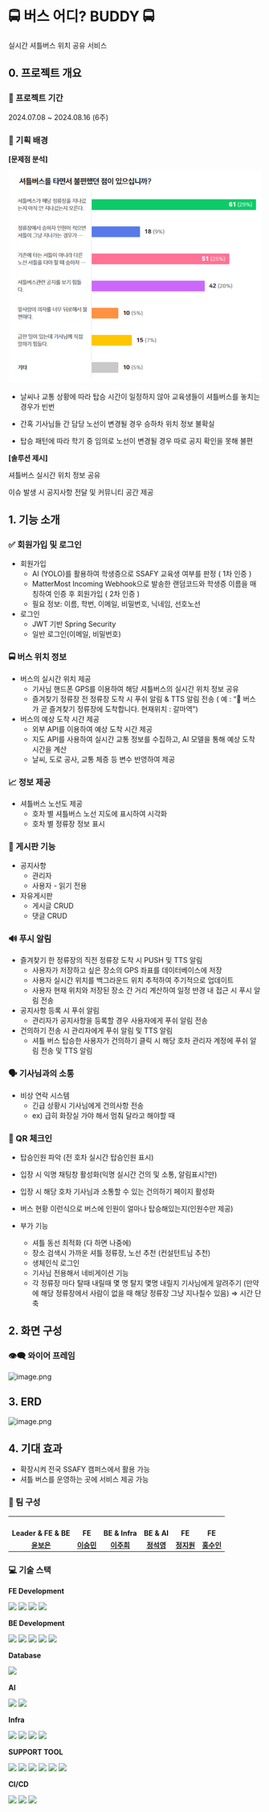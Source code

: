 # 🚍  버스 어디? BUDDY 🚍

실시간 셔틀버스 위치 공유 서비스

## 0. 프로젝트 개요

### **📆 프로젝트** 기간
2024.07.08 ~ 2024.08.16 (6주)

### **💭** 기획 배경

**[문제점 분석]**

![](./assets/survey.png)

 
- 날씨나 교통 상황에 따라 탑승 시간이 일정하지 않아 교육생들이 셔틀버스를 놓치는 경우가 빈번

- 간혹 기사님들 간 담당 노선이 변경될 경우 승하차 위치 정보 불확실

- 탑승 패턴에 따라 학기 중 임의로 노선이 변경될 경우 따로 공지 확인을 못해 불편

**[솔루션 제시]**

셔틀버스 실시간 위치 정보 공유

이슈 발생 시 공지사항 전달 및 커뮤니티 공간 제공

## 1. 기능 소개

### **✅ 회원가입 및 로그인**

- 회원가입
  - AI (YOLO)를 활용하여 학생증으로 SSAFY 교육생 여부를 판정 ( 1차 인증 )
  - MatterMost Incoming Webhook으로 발송한 랜덤코드와 학생증 이름을 매칭하여 인증 후 회원가입 ( 2차 인증 )
  - 필요 정보: 이름, 학번, 이메일, 비밀번호, 닉네임, 선호노선
- 로그인
  - JWT 기반 Spring Security
  - 일반 로그인(이메일, 비밀번호)

### 🚍 버스 위치 정보

- 버스의 실시간 위치 제공
  - 기사님 핸드폰 GPS를 이용하여 해당 셔틀버스의 실시간 위치 정보 공유
  - 즐겨찾기 정류장 전 정류장 도착 시 푸쉬 알림 & TTS 알림 전송 ( 예 : “🚌 버스가 곧 즐겨찾기 정류장에 도착합니다. 현재위치 : 갈마역”)
- 버스의 예상 도착 시간 제공
  - 외부 API를 이용하여 예상 도착 시간 제공
  - 지도 API를 사용하여 실시간 교통 정보를 수집하고, AI 모델을 통해 예상 도착 시간을 계산
  - 날씨, 도로 공사, 교통 체증 등 변수 반영하여 제공

### 📈 정보 제공

- 셔틀버스 노선도 제공
  - 호차 별 셔틀버스 노선 지도에 표시하여 시각화
  - 호차 별 정류장 정보 표시

### 💬 게시판 기능

- 공지사항
  - 관리자
  - 사용자 - 읽기 전용
- 자유게시판
  - 게시글 CRUD
  - 댓글 CRUD

### 🔊 푸시 알림

- 즐겨찾기 한 정류장의 직전 정류장 도착 시 PUSH 및 TTS 알림
  - 사용자가 저장하고 싶은 장소의 GPS 좌표를 데이터베이스에 저장
  - 사용자 실시간 위치를 백그라운드 위치 추적하여 주기적으로 업데이트
  - 사용자 현재 위치와 저장된 장소 간 거리 계산하여 일정 반경 내 접근 시 푸시 알림 전송
- 공지사항 등록 시 푸쉬 알림
  - 관리자가 공지사항을 등록할 경우 사용자에게 푸쉬 알림 전송
- 건의하기 전송 시 관리자에게 푸쉬 알림 및 TTS 알림
  - 셔틀 버스 탑승한 사용자가 건의하기 클릭 시 해당 호차 관리자 계정에 푸쉬 알림 전송 및 TTS 알림

### 🗣️ 기사님과의 소통

- 비상 연락 시스템
  - 긴급 상황시 기사님에게 건의사항 전송
  - ex) 급히 화장실 가야 해서 멈춰 달라고 해야할 때

### 🎫 QR 체크인

- 탑승인원 파악 (전 호차 실시간 탑승인원 표시)
- 입장 시 익명 채팅창 활성화(익명 실시간 건의 및 소통, 알림표시?만)
- 입장 시 해당 호차 기사님과 소통할 수 있는 건의하기 페이지 활성화
- 버스 현황 이런식으로 버스에 인원이 얼마나 탑승해있는지(인원수만 제공)

- 부가 기능
  - 셔틀 동선 최적화 (다 하면 나중에)
  - 장소 검색시 가까운 셔틀 정류장, 노선 추천 (컨설턴트님 추천)
  - 생체인식 로그인
  - 기사님 전용해서 네비게이션 기능
  - 각 정류장 마다 탈때 내릴때 몇 명 탈지 몇명 내릴지 기사님에게 알려주기 (만약에 해당 정류장에서 사람이 없을 때 해당 정류장 그냥 지나칠수 있음) ⇒ 시간 단축

## 2. 화면 구성

### 👁‍🗨 와이어 프레임

![image.png](https://prod-files-secure.s3.us-west-2.amazonaws.com/f013385e-9dd0-40f7-b35e-40ac32ef030e/b5d06333-f52d-48d9-89e5-1f0be7018d61/image.png)

## 3. ERD

![image.png](https://prod-files-secure.s3.us-west-2.amazonaws.com/f013385e-9dd0-40f7-b35e-40ac32ef030e/a098b4a8-48f4-4178-8898-6ea3933811b9/image.png)

## 4. 기대 효과

- 확장시켜 전국 SSAFY 캠퍼스에서 활용 가능
- 셔틀 버스를 운영하는 곳에 서비스 제공 가능

### **👯 팀 구성**

<table>
 <tr>
    <td align="center"><a href="https://github.com/boeunyoon"><img src="https://avatars.githubusercontent.com/boeunyoon" width="130px;" alt=""></a></td>
    <td align="center"><a href="https://github.com/seungminleeee"><img src="https://avatars.githubusercontent.com/seungminleeee" width="130px;" alt=""></a></td>
    <td align="center"><a href="https://github.com/zhzzang"><img src="https://avatars.githubusercontent.com/zhzzang" width="130px;" alt=""></a></td>
    <td align="center"><a href="https://github.com/aswe0409"><img src="https://avatars.githubusercontent.com/aswe0409" width="130px;" alt=""></a></td>
    <td align="center"><a href="https://github.com/stopvvon"><img src="https://avatars.githubusercontent.com/stopvvon" width="130px;" alt=""></a></td>
   <td align="center"><a href="https://github.com/ssuinh"><img src="https://avatars.githubusercontent.com/ssuinh" width="130px;" alt=""></a></td>
  </tr>
  <tr>
    <td align="center"><b>Leader & FE & BE</b></a></td>
    <td align="center"><b>FE</b></a></td>
    <td align="center"><b>BE & Infra</b></a></td>
    <td align="center"><b>BE & AI</b></a></td>
    <td align="center"><b>FE</b></a></td>
    <td align="center"><b>FE</b></a></td>
  </tr>
  <tr>
    <td align="center"><a href="https://github.com/boeunyoon"><b>윤보은</b></a></td>
    <td align="center"><a href="https://github.com/seungminleeee"><b>이승민</b></a></td>
    <td align="center"><a href="https://github.com/zhzzang"><b>이주희</b></a></td>
    <td align="center"><a href="https://github.com/aswe0409"><b>정석영</b></a></td>
    <td align="center"><a href="https://github.com/stopvvon"><b>정지원</b></a></td>
    <td align="center"><a href="https://github.com/ssuinh"><b>홍수인</b></a></td>
  </tr>
</table>

### **💻 기술 스택**


**FE Development**

  <img src="https://img.shields.io/badge/javascript-F7DF1E?style=for-the-badge&logo=javascript&logoColor=black">
  <img src="https://img.shields.io/badge/React Native-61DAFB?style=for-the-badge&logo=React&logoColor=black"/>
  <img src="https://img.shields.io/badge/css-1572B6?style=for-the-badge&logo=css3&logoColor=white">
  <img src="https://img.shields.io/badge/Expo-000000?style=for-the-badge&logo=Expo&logoColor=white"/>

**BE Development**

<img src="https://img.shields.io/badge/springboot-6DB33F?style=for-the-badge&logo=springboot&logoColor=white">
<img src="https://img.shields.io/badge/JAVA-007396?style=for-the-badge&logo=OpenJDK&logoColor=white"> 
<img src="https://img.shields.io/badge/spring%20security-6DB33F?style=for-the-badge&logo=spring-security&logoColor=white">
<img src="https://img.shields.io/badge/JPA%20(Hibernate)-00485B?style=for-the-badge&logo=Hibernate&logoColor=white">
<img src="https://img.shields.io/badge/jwt-000000?style=for-the-badge&logo=json-web-tokens&logoColor=white">

**Database**

  <img src="https://img.shields.io/badge/mysql-4479A1?style=for-the-badge&logo=mysql&logoColor=white"> 

**AI**

<img src="https://img.shields.io/badge/python-3776AB?style=for-the-badge&logo=python&logoColor=white">
<img src="https://img.shields.io/badge/fastapi-009688?style=for-the-badge&logo=fastapi&logoColor=white">


**Infra**

<img src="https://img.shields.io/badge/ubuntu-E95420?style=for-the-badge&logo=ubuntu&logoColor=white">
<img src="https://img.shields.io/badge/amazon%20ec2-FF9900?style=for-the-badge&logo=amazon-ec2&logoColor=white">
<img src="https://img.shields.io/badge/nginx-009639?style=for-the-badge&logo=nginx&logoColor=white">
<img src="https://img.shields.io/badge/amazonaws-232F3E?style=for-the-badge&logo=amazonaws&logoColor=white">

**SUPPORT TOOL**

<img src="https://img.shields.io/badge/git-F05032?style=for-the-badge&logo=git&logoColor=white">
<img src="https://img.shields.io/badge/postman-FF6C37?style=for-the-badge&logo=postman&logoColor=white">
<img src="https://img.shields.io/badge/jira-0052CC?style=for-the-badge&logo=jira&logoColor=white">
<img src="https://img.shields.io/badge/notion-000000?style=for-the-badge&logo=notion&logoColor=white">
<img src="https://img.shields.io/badge/intellij%20idea-000000?style=for-the-badge&logo=intellij-idea&logoColor=white">
<img src="https://img.shields.io/badge/visual%20studio%20code-007ACC?style=for-the-badge&logo=visual-studio-code&logoColor=white">


**CI/CD**

<img src="https://img.shields.io/badge/gitlab-FC6D26?style=for-the-badge&logo=gitlab&logoColor=white">
<img src="https://img.shields.io/badge/jenkins-D24939?style=for-the-badge&logo=jenkins&logoColor=white">
<img src="https://img.shields.io/badge/docker-2496ED?style=for-the-badge&logo=docker&logoColor=white">
